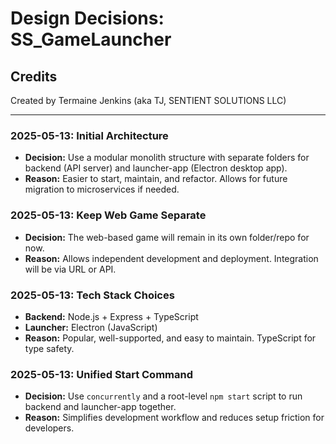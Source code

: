 # Design Decisions: SS_GameLauncher

## Credits
Created by Termaine Jenkins (aka TJ, SENTIENT SOLUTIONS LLC)

---

### 2025-05-13: Initial Architecture
- **Decision:** Use a modular monolith structure with separate folders for backend (API server) and launcher-app (Electron desktop app).
- **Reason:** Easier to start, maintain, and refactor. Allows for future migration to microservices if needed.

### 2025-05-13: Keep Web Game Separate
- **Decision:** The web-based game will remain in its own folder/repo for now.
- **Reason:** Allows independent development and deployment. Integration will be via URL or API.

### 2025-05-13: Tech Stack Choices
- **Backend:** Node.js + Express + TypeScript
- **Launcher:** Electron (JavaScript)
- **Reason:** Popular, well-supported, and easy to maintain. TypeScript for type safety.

### 2025-05-13: Unified Start Command
- **Decision:** Use `concurrently` and a root-level `npm start` script to run backend and launcher-app together.
- **Reason:** Simplifies development workflow and reduces setup friction for developers. 